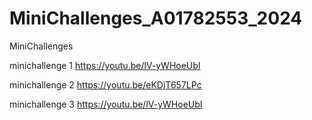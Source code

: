 # MiniChallenges_A01782553_2024
 MiniChallenges

minichallenge 1
https://youtu.be/lV-yWHoeUbI

minichallenge 2
https://youtu.be/eKDjT657LPc

minichallenge 3
https://youtu.be/lV-yWHoeUbI
